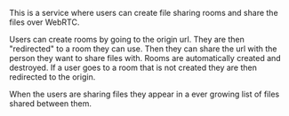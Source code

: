 This is a service where users can create file sharing rooms and share the files over WebRTC.

Users can create rooms by going to the origin url. They are then "redirected" to a room they can use. Then they can share the url with the person they want to share files with. Rooms are automatically created and destroyed. If a user goes to a room that is not created they are then redirected to the origin.

When the users are sharing files they appear in a ever growing list of files shared between them.
